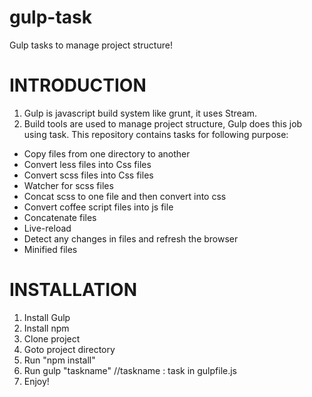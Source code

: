 # gulp-task
Gulp tasks to manage project structure!

# INTRODUCTION
1. Gulp is javascript build system like grunt, it uses Stream.
2. Build tools are used to manage project structure, Gulp does this job using task. This repository contains tasks for
  following purpose:
 * Copy files from one directory to another
 * Convert less files into Css files
 * Convert scss files into Css files
 * Watcher for scss files
 * Concat scss to one file and then convert into css
 * Convert coffee script files into js file
 * Concatenate files
 * Live-reload
 * Detect any changes in files and refresh the browser
 * Minified files

# INSTALLATION
1. Install Gulp
2. Install npm
3. Clone project
4. Goto project directory
5. Run "npm install"
6. Run gulp "taskname"                //taskname : task in gulpfile.js
7. Enjoy!
